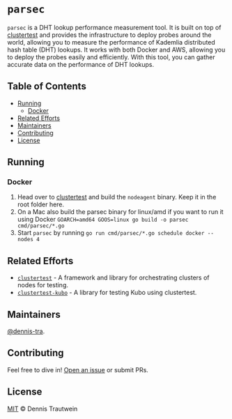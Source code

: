# `parsec`

`parsec` is a DHT lookup performance measurement tool. It is built on top of [clustertest](https://github.com/guseggert/clustertest)
and provides the infrastructure to deploy probes around the world, allowing you to measure the performance of Kademlia
distributed hash table (DHT) lookups. It works with both Docker and AWS, allowing you to deploy the probes easily and
efficiently. With this tool, you can gather accurate data on the performance of DHT lookups.

## Table of Contents

- [Running](#running)
  - [Docker](#docker)
- [Related Efforts](#related-efforts)
- [Maintainers](#maintainers)
- [Contributing](#contributing)
- [License](#license)

## Running

### Docker

1. Head over to [clustertest](https://github.com/guseggert/clustertest) and build the `nodeagent` binary. Keep it in the root folder here.
2. On a Mac also build the parsec binary for linux/amd if you want to run it using Docker `GOARCH=amd64 GOOS=linux go build -o parsec cmd/parsec/*.go`
3. Start `parsec` by running `go run cmd/parsec/*.go schedule docker --nodes 4`

## Related Efforts

- [`clustertest`](https://github.com/guseggert/clustertest) - A framework and library for orchestrating clusters of nodes for testing.
- [`clustertest-kubo`](https://github.com/guseggert/clustertest-kubo) - A library for testing Kubo using clustertest.

## Maintainers

[@dennis-tra](https://github.com/dennis-tra).

## Contributing

Feel free to dive in! [Open an issue](https://github.com/dennis-tra/parsec/issues/new) or submit PRs.

## License

[MIT](LICENSE) © Dennis Trautwein